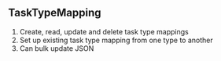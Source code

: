 ## TaskTypeMapping


1. Create, read, update and delete task type mappings
2. Set up existing task type mapping from one type to another
3. Can bulk update JSON
